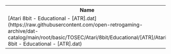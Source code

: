 <table>
<tr><th>Name</th><th>Size</th></tr>
<tr><td>[Atari 8bit - Educational - [ATR].dat](https://raw.githubusercontent.com/open-retrogaming-archive/dat-catalog/main/root/basic/TOSEC/Atari/8bit/Educational/[ATR]/Atari 8bit - Educational - [ATR].dat)</td><td>62583</td></tr>
</table>
